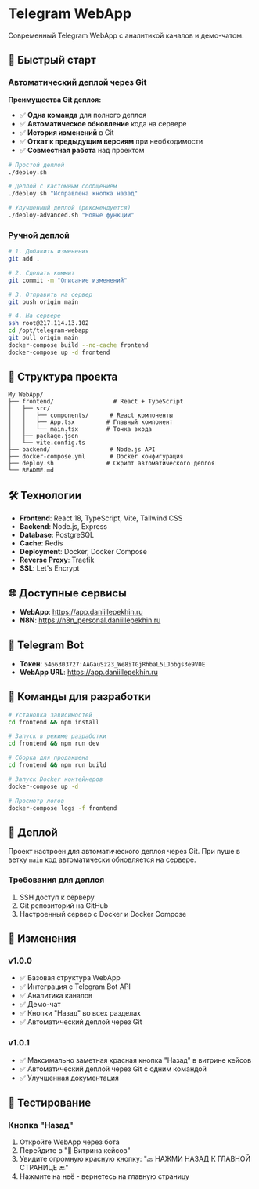 # Telegram WebApp

Современный Telegram WebApp с аналитикой каналов и демо-чатом.

## 🚀 Быстрый старт

### Автоматический деплой через Git

**Преимущества Git деплоя:**
- ✅ **Одна команда** для полного деплоя
- ✅ **Автоматическое обновление** кода на сервере
- ✅ **История изменений** в Git
- ✅ **Откат к предыдущим версиям** при необходимости
- ✅ **Совместная работа** над проектом

```bash
# Простой деплой
./deploy.sh

# Деплой с кастомным сообщением
./deploy.sh "Исправлена кнопка назад"

# Улучшенный деплой (рекомендуется)
./deploy-advanced.sh "Новые функции"
```

### Ручной деплой

```bash
# 1. Добавить изменения
git add .

# 2. Сделать коммит
git commit -m "Описание изменений"

# 3. Отправить на сервер
git push origin main

# 4. На сервере
ssh root@217.114.13.102
cd /opt/telegram-webapp
git pull origin main
docker-compose build --no-cache frontend
docker-compose up -d frontend
```

## 📁 Структура проекта

```
My WebApp/
├── frontend/                 # React + TypeScript
│   ├── src/
│   │   ├── components/      # React компоненты
│   │   ├── App.tsx         # Главный компонент
│   │   └── main.tsx        # Точка входа
│   ├── package.json
│   └── vite.config.ts
├── backend/                 # Node.js API
├── docker-compose.yml       # Docker конфигурация
├── deploy.sh               # Скрипт автоматического деплоя
└── README.md
```

## 🛠️ Технологии

- **Frontend**: React 18, TypeScript, Vite, Tailwind CSS
- **Backend**: Node.js, Express
- **Database**: PostgreSQL
- **Cache**: Redis
- **Deployment**: Docker, Docker Compose
- **Reverse Proxy**: Traefik
- **SSL**: Let's Encrypt

## 🌐 Доступные сервисы

- **WebApp**: https://app.daniillepekhin.ru
- **N8N**: https://n8n_personal.daniillepekhin.ru

## 📱 Telegram Bot

- **Токен**: `5466303727:AAGauSz23_We8iTGjRhbaL5LJobgs3e9V0E`
- **WebApp URL**: https://app.daniillepekhin.ru

## 🔧 Команды для разработки

```bash
# Установка зависимостей
cd frontend && npm install

# Запуск в режиме разработки
cd frontend && npm run dev

# Сборка для продакшена
cd frontend && npm run build

# Запуск Docker контейнеров
docker-compose up -d

# Просмотр логов
docker-compose logs -f frontend
```

## 🚀 Деплой

Проект настроен для автоматического деплоя через Git. При пуше в ветку `main` код автоматически обновляется на сервере.

### Требования для деплоя

1. SSH доступ к серверу
2. Git репозиторий на GitHub
3. Настроенный сервер с Docker и Docker Compose

## 📝 Изменения

### v1.0.0
- ✅ Базовая структура WebApp
- ✅ Интеграция с Telegram Bot API
- ✅ Аналитика каналов
- ✅ Демо-чат
- ✅ Кнопки "Назад" во всех разделах
- ✅ Автоматический деплой через Git

### v1.0.1
- ✅ Максимально заметная красная кнопка "Назад" в витрине кейсов
- ✅ Автоматический деплой через Git с одним командой
- ✅ Улучшенная документация

## 🧪 Тестирование

### Кнопка "Назад"
1. Откройте WebApp через бота
2. Перейдите в "📱 Витрина кейсов"
3. Увидите огромную красную кнопку: "🔙 НАЖМИ НАЗАД К ГЛАВНОЙ СТРАНИЦЕ 🔙"
4. Нажмите на неё - вернетесь на главную страницу 